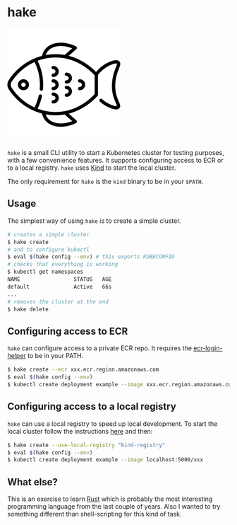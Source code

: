 # hake

![hake](meat.png "Fish with no bone")

`hake` is a small CLI utility to start a Kubernetes cluster for testing
purposes, with a few convenience features. It supports configuring access to ECR
or to a local registry. `hake` uses [Kind](https://kind.sigs.k8s.io/) to start
the local cluster.

The only requirement for `hake` is the `kind` binary to be in your `$PATH`.

## Usage

The simplest way of using `hake` is to create a simple cluster.

``` sh
# creates a simple cluster
$ hake create
# and to configure kubectl
$ eval $(hake config --env) # this exports KUBECONFIG
# checks that everything is working
$ kubectl get namespaces
NAME                 STATUS   AGE
default              Active   66s
...
# removes the cluster at the end
$ hake delete
```

## Configuring access to ECR

`hake` can configure access to a private ECR repo. It requires the
[ecr-login-helper](https://github.com/awslabs/amazon-ecr-credential-helper) to
be in your PATH.

``` sh
$ hake create --ecr xxx.ecr.region.amazonaws.com
$ eval $(hake config --env)
$ kubectl create deployment example --image xxx.ecr.region.amazonaws.com/xxx
```

## Configuring access to a local registry

`hake` can use a local registry to speed up local development. To start the
local cluster follow the instructions
[here](https://kind.sigs.k8s.io/docs/user/local-registry/) and then:

``` sh
$ hake create --use-local-registry "kind-registry"
$ eval $(hake config --env)
$ kubectl create deployment example --image localhost:5000/xxx
```

## What else?

This is an exercise to learn [Rust](https://www.rust-lang.org/) which is
probably the most interesting programming language from the last couple of
years. Also I wanted to try something different than shell-scripting for this
kind of task.
